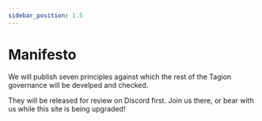 ```yaml
---
sidebar_position: 1.5
---
```


# Manifesto

We will publish seven principles against which the rest of the Tagion governance will be develped and checked. 

They will be released for review on Discord first. Join us there, or bear with us while this site is being upgraded!
